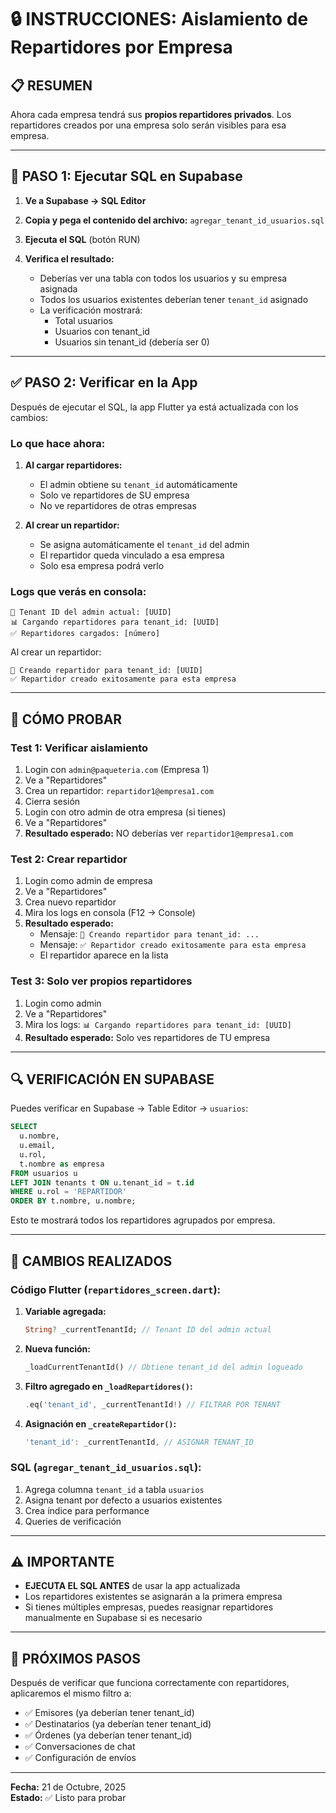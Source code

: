# 🔒 INSTRUCCIONES: Aislamiento de Repartidores por Empresa

## 📋 RESUMEN

Ahora cada empresa tendrá sus **propios repartidores privados**. Los repartidores creados por una empresa solo serán visibles para esa empresa.

---

## 🚀 PASO 1: Ejecutar SQL en Supabase

1. **Ve a Supabase → SQL Editor**

2. **Copia y pega el contenido del archivo:** `agregar_tenant_id_usuarios.sql`

3. **Ejecuta el SQL** (botón RUN)

4. **Verifica el resultado:**
   - Deberías ver una tabla con todos los usuarios y su empresa asignada
   - Todos los usuarios existentes deberían tener `tenant_id` asignado
   - La verificación mostrará:
     - Total usuarios
     - Usuarios con tenant_id
     - Usuarios sin tenant_id (debería ser 0)

---

## ✅ PASO 2: Verificar en la App

Después de ejecutar el SQL, la app Flutter ya está actualizada con los cambios:

### Lo que hace ahora:

1. **Al cargar repartidores:**
   - El admin obtiene su `tenant_id` automáticamente
   - Solo ve repartidores de SU empresa
   - No ve repartidores de otras empresas

2. **Al crear un repartidor:**
   - Se asigna automáticamente el `tenant_id` del admin
   - El repartidor queda vinculado a esa empresa
   - Solo esa empresa podrá verlo

### Logs que verás en consola:

```
🏢 Tenant ID del admin actual: [UUID]
📊 Cargando repartidores para tenant_id: [UUID]
✅ Repartidores cargados: [número]
```

Al crear un repartidor:
```
👤 Creando repartidor para tenant_id: [UUID]
✅ Repartidor creado exitosamente para esta empresa
```

---

## 🧪 CÓMO PROBAR

### Test 1: Verificar aislamiento
1. Login con `admin@paqueteria.com` (Empresa 1)
2. Ve a "Repartidores"
3. Crea un repartidor: `repartidor1@empresa1.com`
4. Cierra sesión
5. Login con otro admin de otra empresa (si tienes)
6. Ve a "Repartidores"
7. **Resultado esperado:** NO deberías ver `repartidor1@empresa1.com`

### Test 2: Crear repartidor
1. Login como admin de empresa
2. Ve a "Repartidores"
3. Crea nuevo repartidor
4. Mira los logs en consola (F12 → Console)
5. **Resultado esperado:** 
   - Mensaje: `👤 Creando repartidor para tenant_id: ...`
   - Mensaje: `✅ Repartidor creado exitosamente para esta empresa`
   - El repartidor aparece en la lista

### Test 3: Solo ver propios repartidores
1. Login como admin
2. Ve a "Repartidores"
3. Mira los logs: `📊 Cargando repartidores para tenant_id: [UUID]`
4. **Resultado esperado:** Solo ves repartidores de TU empresa

---

## 🔍 VERIFICACIÓN EN SUPABASE

Puedes verificar en Supabase → Table Editor → `usuarios`:

```sql
SELECT 
  u.nombre,
  u.email,
  u.rol,
  t.nombre as empresa
FROM usuarios u
LEFT JOIN tenants t ON u.tenant_id = t.id
WHERE u.rol = 'REPARTIDOR'
ORDER BY t.nombre, u.nombre;
```

Esto te mostrará todos los repartidores agrupados por empresa.

---

## 📝 CAMBIOS REALIZADOS

### Código Flutter (`repartidores_screen.dart`):

1. **Variable agregada:**
   ```dart
   String? _currentTenantId; // Tenant ID del admin actual
   ```

2. **Nueva función:**
   ```dart
   _loadCurrentTenantId() // Obtiene tenant_id del admin logueado
   ```

3. **Filtro agregado en `_loadRepartidores()`:**
   ```dart
   .eq('tenant_id', _currentTenantId!) // FILTRAR POR TENANT
   ```

4. **Asignación en `_createRepartidor()`:**
   ```dart
   'tenant_id': _currentTenantId, // ASIGNAR TENANT_ID
   ```

### SQL (`agregar_tenant_id_usuarios.sql`):

1. Agrega columna `tenant_id` a tabla `usuarios`
2. Asigna tenant por defecto a usuarios existentes
3. Crea índice para performance
4. Queries de verificación

---

## ⚠️ IMPORTANTE

- **EJECUTA EL SQL ANTES** de usar la app actualizada
- Los repartidores existentes se asignarán a la primera empresa
- Si tienes múltiples empresas, puedes reasignar repartidores manualmente en Supabase si es necesario

---

## 🎯 PRÓXIMOS PASOS

Después de verificar que funciona correctamente con repartidores, aplicaremos el mismo filtro a:
- ✅ Emisores (ya deberían tener tenant_id)
- ✅ Destinatarios (ya deberían tener tenant_id)
- ✅ Órdenes (ya deberían tener tenant_id)
- ✅ Conversaciones de chat
- ✅ Configuración de envíos

---

**Fecha:** 21 de Octubre, 2025  
**Estado:** ✅ Listo para probar

